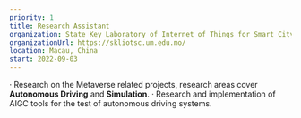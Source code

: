 ```yaml
---
priority: 1
title: Research Assistant
organization: State Key Laboratory of Internet of Things for Smart City (University of Macau)
organizationUrl: https://skliotsc.um.edu.mo/
location: Macau, China
start: 2022-09-03
---
```


·	Research on the Metaverse related projects, research areas cover **Autonomous Driving** and **Simulation**.
·	Research and implementation of AIGC tools for the test of autonomous driving systems.




<br>


